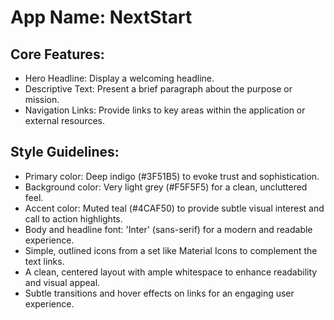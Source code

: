 # **App Name**: NextStart

## Core Features:

- Hero Headline: Display a welcoming headline.
- Descriptive Text: Present a brief paragraph about the purpose or mission.
- Navigation Links: Provide links to key areas within the application or external resources.

## Style Guidelines:

- Primary color: Deep indigo (#3F51B5) to evoke trust and sophistication.
- Background color: Very light grey (#F5F5F5) for a clean, uncluttered feel.
- Accent color: Muted teal (#4CAF50) to provide subtle visual interest and call to action highlights.
- Body and headline font: 'Inter' (sans-serif) for a modern and readable experience.
- Simple, outlined icons from a set like Material Icons to complement the text links.
- A clean, centered layout with ample whitespace to enhance readability and visual appeal.
- Subtle transitions and hover effects on links for an engaging user experience.